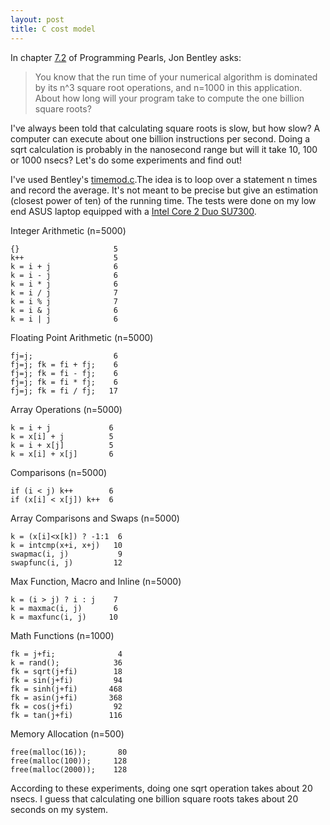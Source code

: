 ```yaml
---
layout: post
title: C cost model
---
```


In chapter [7.2][pp-chapter] of Programming Pearls, Jon Bentley asks:

> You know that the run time of your numerical algorithm is dominated by its
> n^3 square root operations, and n=1000 in this application. About how long
> will your program take to compute the one billion square roots?

I've always been told that calculating square roots is slow, but how slow? A
computer can execute about one billion instructions per second. Doing a sqrt
calculation is probably in the nanosecond range but will it take 10, 100 or
1000 nsecs? Let's do some experiments and find out!

I've used Bentley's [timemod.c][pp-timemod].The idea is to loop over a
statement n times and record the average. It's not meant to be precise but
give an estimation (closest power of ten) of the running time. The tests were
done on my low end ASUS laptop equipped with a [Intel Core 2 Duo SU7300][cpu].

[pop-cputimes]: http://www.netlib.org/research/cputimes.c
[pp-chapter]: http://www.cs.bell-labs.com/cm/cs/pearls/sec072.html
[pp-spacemode]: http://www.cs.bell-labs.com/cm/cs/pearls/spacemod.cpp
[pp-timemod]: http://www.cs.bell-labs.com/cm/cs/pearls/timemod.c
[cpu]: http://ark.intel.com/products/42791/Intel-Core2-Duo-Processor-SU7300-3M-Cache-1_30-GHz-800-MHz-FSB

Integer Arithmetic (n=5000)  

    {}                     5  
    k++                    5  
    k = i + j              6  
    k = i - j              6  
    k = i * j              6  
    k = i / j              7  
    k = i % j              7  
    k = i & j              6  
    k = i | j              6  

Floating Point Arithmetic (n=5000)  

    fj=j;                  6  
    fj=j; fk = fi + fj;    6  
    fj=j; fk = fi - fj;    6  
    fj=j; fk = fi * fj;    6  
    fj=j; fk = fi / fj;   17  

Array Operations (n=5000)  

    k = i + j             6  
    k = x[i] + j          5  
    k = i + x[j]          5  
    k = x[i] + x[j]       6  

Comparisons (n=5000)  

    if (i < j) k++        6  
    if (x[i] < x[j]) k++  6  

Array Comparisons and Swaps (n=5000)  

    k = (x[i]<x[k]) ? -1:1  6  
    k = intcmp(x+i, x+j)   10  
    swapmac(i, j)           9  
    swapfunc(i, j)         12  

Max Function, Macro and Inline (n=5000)  

    k = (i > j) ? i : j    7  
    k = maxmac(i, j)       6  
    k = maxfunc(i, j)     10  

Math Functions (n=1000)  

    fk = j+fi;              4  
    k = rand();            36  
    fk = sqrt(j+fi)        18  
    fk = sin(j+fi)         94
    fk = sinh(j+fi)       468  
    fk = asin(j+fi)       368  
    fk = cos(j+fi)         92  
    fk = tan(j+fi)        116  

Memory Allocation (n=500)  

    free(malloc(16));       80  
    free(malloc(100));     128  
    free(malloc(2000));    128  

According to these experiments, doing one sqrt operation takes about 20 nsecs.
I guess that calculating one billion square roots takes about 20 seconds on my
system.
